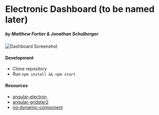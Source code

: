 # Electronic Dashboard (to be named later)
##### by Matthew Fortier & Jonathan Schulberger

![Dashboard Screenshot](https://i.imgur.com/fA05lal.png)

#### Development
* Clone repository
* Run `npm install && npm start`

#### Resources
* [angular-electron](https://github.com/maximegris/angular-electron)
* [angular-gridster2](https://github.com/tiberiuzuld/angular-gridster2)
* [ng-dynamic-component](https://github.com/gund/ng-dynamic-component)